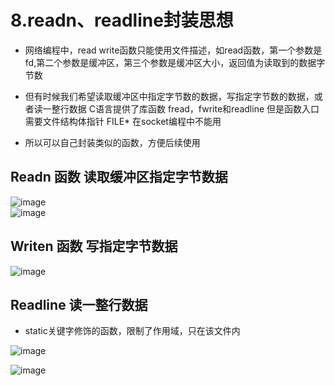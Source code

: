 # 8.readn、readline封装思想  

* 网络编程中，read write函数只能使用文件描述，如read函数，第一个参数是fd,第二个参数是缓冲区，第三个参数是缓冲区大小，返回值为读取到的数据字节数  

* 但有时候我们希望读取缓冲区中指定字节数的数据，写指定字节数的数据，或者读一整行数据  C语言提供了库函数 fread，fwrite和readline 但是函数入口需要文件结构体指针 FILE*  在socket编程中不能用  
* 所以可以自己封装类似的函数，方便后续使用  


## Readn 函数 读取缓冲区指定字节数据  

![image](https://user-images.githubusercontent.com/58176267/177352563-e63f3ee0-a21d-4ca8-a844-11f93e2754c9.png)  
![image](https://user-images.githubusercontent.com/58176267/177352604-756cdbde-c748-4f58-bd3b-347b2178854b.png)  



## Writen 函数  写指定字节数据  

![image](https://user-images.githubusercontent.com/58176267/177352186-2d92f23b-912d-486d-b794-36f2338f8655.png)  



## Readline 读一整行数据  

* static关键字修饰的函数，限制了作用域，只在该文件内  

![image](https://user-images.githubusercontent.com/58176267/177352221-cd943d02-415c-41ef-93ae-32e50a5ef24b.png)  


![image](https://user-images.githubusercontent.com/58176267/177352017-385e111d-a802-4eb1-8328-a73bfe194fe4.png)  
